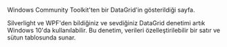 ﻿Windows Community Toolkit'ten bir DataGrid'in gösterildiği sayfa.

Silverlight ve WPF'den bildiğiniz ve sevdiğiniz DataGrid denetimi artık Windows 10'da kullanılabilir. Bu denetim, verileri özelleştirilebilir bir satır ve sütun tablosunda sunar.

